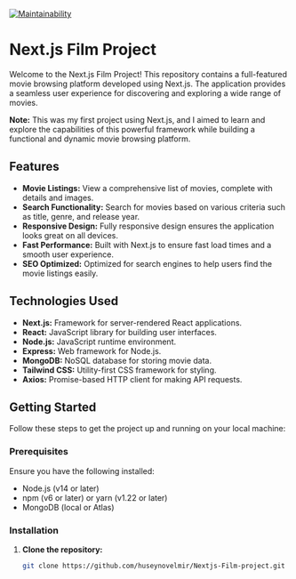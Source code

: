 

[![Maintainability](https://api.codeclimate.com/v1/badges/3a10e880ebbe715ee33c/maintainability)](https://codeclimate.com/github/huseynovelmir/Film-project/maintainability) 

# Next.js Film Project

Welcome to the Next.js Film Project! This repository contains a full-featured movie browsing platform developed using Next.js. The application provides a seamless user experience for discovering and exploring a wide range of movies.

**Note:** This was my first project using Next.js, and I aimed to learn and explore the capabilities of this powerful framework while building a functional and dynamic movie browsing platform.


## Features

- **Movie Listings:** View a comprehensive list of movies, complete with details and images.
- **Search Functionality:** Search for movies based on various criteria such as title, genre, and release year.
- **Responsive Design:** Fully responsive design ensures the application looks great on all devices.
- **Fast Performance:** Built with Next.js to ensure fast load times and a smooth user experience.
- **SEO Optimized:** Optimized for search engines to help users find the movie listings easily.

## Technologies Used

- **Next.js:** Framework for server-rendered React applications.
- **React:** JavaScript library for building user interfaces.
- **Node.js:** JavaScript runtime environment.
- **Express:** Web framework for Node.js.
- **MongoDB:** NoSQL database for storing movie data.
- **Tailwind CSS:** Utility-first CSS framework for styling.
- **Axios:** Promise-based HTTP client for making API requests.

## Getting Started

Follow these steps to get the project up and running on your local machine:

### Prerequisites

Ensure you have the following installed:

- Node.js (v14 or later)
- npm (v6 or later) or yarn (v1.22 or later)
- MongoDB (local or Atlas)

### Installation

1. **Clone the repository:**
   ```bash
   git clone https://github.com/huseynovelmir/Nextjs-Film-project.git
